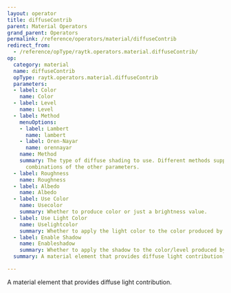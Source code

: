 ```yaml
---
layout: operator
title: diffuseContrib
parent: Material Operators
grand_parent: Operators
permalink: /reference/operators/material/diffuseContrib
redirect_from:
  - /reference/opType/raytk.operators.material.diffuseContrib/
op:
  category: material
  name: diffuseContrib
  opType: raytk.operators.material.diffuseContrib
  parameters:
  - label: Color
    name: Color
  - label: Level
    name: Level
  - label: Method
    menuOptions:
    - label: Lambert
      name: lambert
    - label: Oren-Nayar
      name: orennayar
    name: Method
    summary: The type of diffuse shading to use. Different methods support different
      combinations of the other parameters.
  - label: Roughness
    name: Roughness
  - label: Albedo
    name: Albedo
  - label: Use Color
    name: Usecolor
    summary: Whether to produce color or just a brightness value.
  - label: Use Light Color
    name: Uselightcolor
    summary: Whether to apply the light color to the color produced by this element.
  - label: Enable Shadow
    name: Enableshadow
    summary: Whether to apply the shadow to the color/level produced by this element.
  summary: A material element that provides diffuse light contribution.

---
```



A material element that provides diffuse light contribution.
